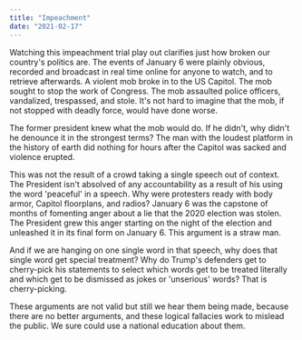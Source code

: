 ```yaml
---
title: "Impeachment"
date: "2021-02-17"
---
```


Watching this impeachment trial play out clarifies just how broken our country's politics are. The events of January 6 were plainly obvious, recorded and broadcast in real time online for anyone to watch, and to retrieve afterwards. A violent mob broke in to the US Capitol. The mob sought to stop the work of Congress. The mob assaulted police officers, vandalized, trespassed, and stole. It's not hard to imagine that the mob, if not stopped with deadly force, would have done worse.

The former president knew what the mob would do. If he didn't, why didn't he denounce it in the strongest terms? The man with the loudest platform in the history of earth did nothing for hours after the Capitol was sacked and violence erupted.

This was not the result of a crowd taking a single speech out of context. The President isn't absolved of any accountability as a result of his using the word 'peaceful' in a speech. Why were protesters ready with body armor, Capitol floorplans, and radios? January 6 was the capstone of months of fomenting anger about a lie that the 2020 election was stolen. The President grew this anger starting on the night of the election and unleashed it in its final form on January 6. This argument is a straw man.

And if we are hanging on one single word in that speech, why does that single word get special treatment? Why do Trump's defenders get to cherry-pick his statements to select which words get to be treated literally and which get to be dismissed as jokes or 'unserious' words? That is cherry-picking.

These arguments are not valid but still we hear them being made, because there are no better arguments, and these logical fallacies work to mislead the public. We sure could use a national education about them.
